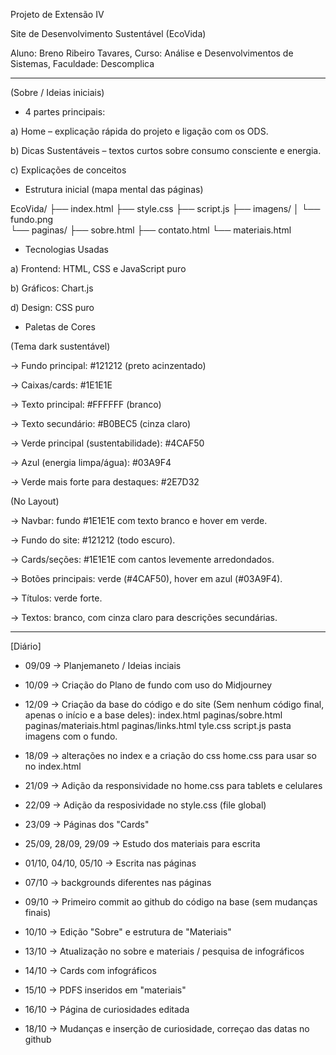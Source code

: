 Projeto de Extensão IV

Site de Desenvolvimento Sustentável (EcoVida)

Aluno: Breno Ribeiro Tavares, 
Curso: Análise e Desenvolvimentos de Sistemas, 
Faculdade: Descomplica

---------------------------------------------------------------------------------------------------------------

(Sobre / Ideias iniciais)

- 4 partes principais:

a) Home – explicação rápida do projeto e ligação com os ODS.

b) Dicas Sustentáveis – textos curtos sobre consumo consciente e energia.

c) Explicações de conceitos



- Estrutura inicial (mapa mental das páginas) 

EcoVida/
├── index.html
├── style.css
├── script.js
├── imagens/
│   └── fundo.png   
└── paginas/
    ├── sobre.html
    ├── contato.html
    └── materiais.html



- Tecnologias Usadas

a) Frontend: HTML, CSS e JavaScript puro 

b) Gráficos: Chart.js 

d) Design:  CSS puro



-  Paletas de Cores 

(Tema dark sustentável)

->  Fundo principal: #121212 (preto acinzentado)

->  Caixas/cards: #1E1E1E

-> Texto principal: #FFFFFF (branco)

-> Texto secundário: #B0BEC5 (cinza claro)

-> Verde principal (sustentabilidade): #4CAF50

-> Azul (energia limpa/água): #03A9F4

-> Verde mais forte para destaques: #2E7D32


(No Layout)

-> Navbar: fundo #1E1E1E com texto branco e hover em verde.

-> Fundo do site: #121212 (todo escuro).

-> Cards/seções: #1E1E1E com cantos levemente arredondados.

-> Botões principais: verde (#4CAF50), hover em azul (#03A9F4).

-> Títulos: verde forte.

-> Textos: branco, com cinza claro para descrições secundárias.


------------------------------------------------------------------------------------

[Diário]

- 09/09 -> Planjemaneto / Ideias inciais

- 10/09 -> Criação do Plano de fundo com uso do Midjourney

- 12/09 -> Criação da base do código e do site (Sem nenhum código final, apenas o início e a base deles):
    index.html 
    paginas/sobre.html
    paginas/materiais.html
    paginas/links.html
    tyle.css 
    script.js 
    pasta imagens com o fundo.

- 18/09 -> alterações no index e a criação do css home.css para usar so no index.html

- 21/09 -> Adição da responsividade no home.css para tablets e celulares

- 22/09 -> Adição da resposividade no style.css (file global) 

- 23/09 -> Páginas dos "Cards"

- 25/09, 28/09, 29/09 -> Estudo dos materiais para escrita

- 01/10, 04/10, 05/10 -> Escrita nas páginas

- 07/10 -> backgrounds diferentes nas páginas

- 09/10 -> Primeiro commit ao github do código na base (sem mudanças finais)

- 10/10 -> Edição "Sobre" e estrutura de "Materiais"

- 13/10 -> Atualização no sobre e materiais / pesquisa de infográficos

- 14/10 -> Cards com infográficos

- 15/10 -> PDFS inseridos em "materiais" 

- 16/10 -> Página de curiosidades editada 

- 18/10 -> Mudanças e inserção de curiosidade, correçao das datas no github



